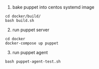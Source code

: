 1. bake puppet into centos systemd image
```
cd docker/build/
bash build.sh
```
2. run puppet server
```
cd docker
docker-compose up puppet
```
3. run puppet agent
```
bash puppet-agent-test.sh
```
